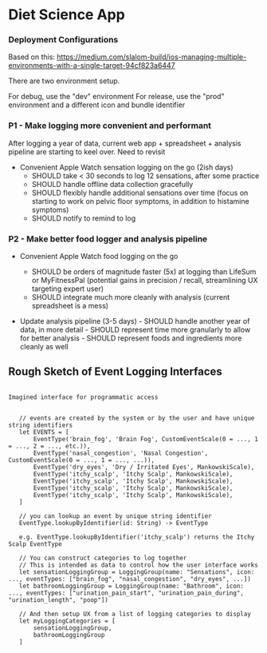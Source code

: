 # Diet Science App

### Deployment Configurations

Based on this: https://medium.com/slalom-build/ios-managing-multiple-environments-with-a-single-target-94cf823a6447

There are two environment setup.  

For debug, use the "dev" environment
For release, use the "prod" environment and a different icon and bundle identifier

### P1 - Make logging more convenient and performant

After logging a year of data, current web app + spreadsheet + analysis pipeline are starting to keel over.
Need to revisit

- Convenient Apple Watch sensation logging on the go (2ish days)
    - SHOULD take < 30 seconds to log 12 sensations, after some practice
    - SHOULD handle offline data collection gracefully
    - SHOULD flexibly handle additional sensations over time
      (focus on starting to work on pelvic floor symptoms, in addition to histamine symptoms)
    - SHOULD notify to remind to log

### P2 - Make better food logger and analysis pipeline

- Convenient Apple Watch food logging on the go
    - SHOULD be orders of magnitude faster (5x) at logging than LifeSum or MyFitnessPal
      (potential gains in precision / recall, streamlining UX targeting expert user)
    - SHOULD integrate much more cleanly with analysis
      (current spreadsheet is a mess)
      
- Update analysis pipeline (3-5 days)
      - SHOULD handle another year of data, in more detail
      - SHOULD represent time more granularly to allow for better analysis
      - SHOULD represent foods and ingredients more cleanly as well
      

##  Rough Sketch of Event Logging Interfaces

```

Imagined interface for programmatic access


   // events are created by the system or by the user and have unique string identifiers
   let EVENTS = [
       EventType('brain_fog', 'Brain Fog', CustomEventScale(0 = ..., 1 = ..., 2 = ..., etc.)),
       EventType('nasal_congestion', 'Nasal Congestion', CustomEventScale(0 = ..., 1 = ..., ...)),
       EventType('dry_eyes', 'Dry / Irritated Eyes', MankowskiScale),
       EventType('itchy_scalp', 'Itchy Scalp', MankowskiScale),
       EventType('itchy_scalp', 'Itchy Scalp', MankowskiScale),
       EventType('itchy_scalp', 'Itchy Scalp', MankowskiScale),
       EventType('itchy_scalp', 'Itchy Scalp', MankowskiScale),
   ]

   // you can lookup an event by unique string identifier
   EventType.lookupByIdentifier(id: String) -> EventType

   e.g. EventType.lookupByIdentifier('itchy_scalp') returns the Itchy Scalp EventType

   // You can construct categories to log together
   // This is intended as data to control how the user interface works
   let sensationLoggingGroup = LoggingGroup(name: "Sensations", icon: ..., eventTypes: ["brain_fog", "nasal_congestion", "dry_eyes", ...])
   let bathroomLoggingGroup = LoggingGroup(name: "Bathroom", icon: ..., eventTypes: ["urination_pain_start", "urination_pain_during", "urination_length", "poop"])

   // And then setup UX from a list of logging categories to display
   let myLoggingCategories = [
       sensationLoggingGroup,
       bathroomLoggingGroup
   ]

```

